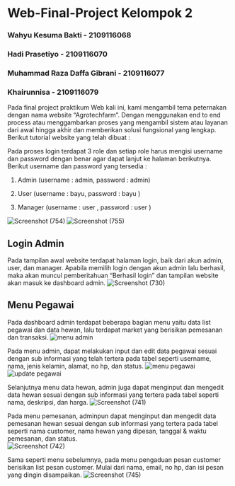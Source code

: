 # Web-Final-Project Kelompok 2 
### Wahyu Kesuma Bakti - 2109116068
### Hadi Prasetiyo - 2109116070
### Muhammad Raza Daffa Gibrani - 2109116077
### Khairunnisa - 2109116079

  Pada final project praktikum Web kali ini, kami mengambil tema peternakan dengan nama website “Agrotechfarm”. Dengan menggunakan end to end process atau menggambarkan proses yang mengambil sistem atau layanan dari awal hingga akhir dan memberikan solusi fungsional yang lengkap. Berikut tutorial website yang telah dibuat :
  
   Pada proses login terdapat 3 role dan setiap role harus mengisi username dan password dengan benar agar dapat lanjut ke halaman berikutnya. Berikut username dan password yang tersedia :

1. Admin 
(username	: admin, password	: admin)

2. User
(username	: bayu, password : bayu )

3. Manager
(username	: user , password	: user )

![Screenshot (754)](https://github.com/B2-Kelompok-2/Web-Final-Project/assets/82164104/5a74d2c4-70ac-4b90-87d4-7c7ef5fe081a)
![Screenshot (755)](https://github.com/B2-Kelompok-2/Web-Final-Project/assets/82164104/46cb46d2-6beb-47c0-9278-ce6ba7cbb190)

## Login Admin
  Pada tampilan awal  website  terdapat halaman login, baik dari akun admin, user, dan manager. Apabila memilih login dengan akun admin lalu berhasil, maka akan muncul pemberitahuan “Berhasil login” dan tampilan website akan masuk ke dashboard admin.
![Screenshot (730)](https://github.com/B2-Kelompok-2/Web-Final-Project/assets/82164104/1d721f8b-91f2-4c65-b8b0-410e0ea6c883)

## Menu Pegawai
  Pada dashboard admin terdapat beberapa bagian menu yaitu data list pegawai dan data hewan, lalu terdapat market yang berisikan pemesanan dan transaksi.
![menu admin](https://github.com/B2-Kelompok-2/Web-Final-Project/assets/82164104/8f6e4ef4-804a-4448-bc3a-0cdf29a9f999)

 Pada menu admin, dapat melakukan input dan edit data pegawai sesuai dengan sub informasi yang telah tertera pada tabel seperti username, nama, jenis kelamin, alamat, no hp, dan status.
![menu pegawai](https://github.com/B2-Kelompok-2/Web-Final-Project/assets/82164104/4f910ea1-1c7a-4b7f-8073-63e3bd3e88db)
![update pegawai](https://github.com/B2-Kelompok-2/Web-Final-Project/assets/82164104/866a5163-de25-4963-be6f-52adc747f85e)

Selanjutnya menu data hewan, admin juga dapat menginput dan mengedit data hewan sesuai dengan sub informasi yang tertera pada tabel seperti nama, deskripsi, dan harga.
![Screenshot (741)](https://github.com/B2-Kelompok-2/Web-Final-Project/assets/82164104/13a8e70c-ab2b-43c7-b317-65b09ffbf3a5)

Pada menu pemesanan, adminpun dapat menginput dan mengedit data pemesanan hewan sesuai dengan sub informasi yang tertera pada tabel seperti nama customer, nama hewan yang dipesan, tanggal & waktu pemesanan, dan status.   
![Screenshot (742)](https://github.com/B2-Kelompok-2/Web-Final-Project/assets/82164104/7f733ad3-6178-4212-a003-258467c96749)

Sama seperti menu sebelumnya, pada menu pengaduan pesan customer berisikan list pesan customer. Mulai dari nama, email, no hp, dan isi pesan yang dingin disampaikan.
![Screenshot (745)](https://github.com/B2-Kelompok-2/Web-Final-Project/assets/82164104/f746fa1a-4ece-4eb4-94a9-8cb319568768)
